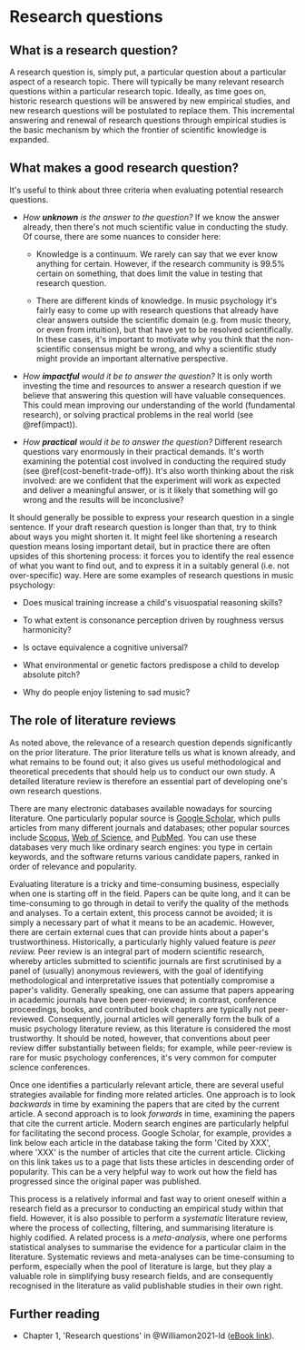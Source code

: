 # Research questions

## What is a research question?

A research question is, simply put, a particular question about a particular aspect of a research topic. There will typically be many relevant research questions within a particular research topic. Ideally, as time goes on, historic research questions will be answered by new empirical studies, and new research questions will be postulated to replace them. This incremental answering and renewal of research questions through empirical studies is the basic mechanism by which the frontier of scientific knowledge is expanded.

## What makes a good research question?

It's useful to think about three criteria when evaluating potential research questions.

-   *How **unknown** is the answer to the question?* If we know the answer already, then there's not much scientific value in conducting the study. Of course, there are some nuances to consider here:

    -   Knowledge is a continuum. We rarely can say that we ever know anything for certain. However, if the research community is 99.5% certain on something, that does limit the value in testing that research question.

    -   There are different kinds of knowledge. In music psychology it's fairly easy to come up with research questions that already have clear answers outside the scientific domain (e.g. from music theory, or even from intuition), but that have yet to be resolved scientifically. In these cases, it's important to motivate why you think that the non-scientific consensus might be wrong, and why a scientific study might provide an important alternative perspective.

-   *How **impactful** would it be to answer the question?* It is only worth investing the time and resources to answer a research question if we believe that answering this question will have valuable consequences. This could mean improving our understanding of the world (fundamental research), or solving practical problems in the real world (see \@ref(impact)).

-   *How **practical** would it be to answer the question?* Different research questions vary enormously in their practical demands. It's worth examining the potential cost involved in conducting the required study (see \@ref(cost-benefit-trade-off)). It's also worth thinking about the risk involved: are we confident that the experiment will work as expected and deliver a meaningful answer, or is it likely that something will go wrong and the results will be inconclusive?

It should generally be possible to express your research question in a single sentence. If your draft research question is longer than that, try to think about ways you might shorten it. It might feel like shortening a research question means losing important detail, but in practice there are often upsides of this shortening process: it forces you to identify the real essence of what you want to find out, and to express it in a suitably general (i.e. not over-specific) way. Here are some examples of research questions in music psychology:

-   Does musical training increase a child's visuospatial reasoning skills?

-   To what extent is consonance perception driven by roughness versus harmonicity?

-   Is octave equivalence a cognitive universal?

-   What environmental or genetic factors predispose a child to develop absolute pitch?

-   Why do people enjoy listening to sad music?

## The role of literature reviews

As noted above, the relevance of a research question depends significantly on the prior literature. The prior literature tells us what is known already, and what remains to be found out; it also gives us useful methodological and theoretical precedents that should help us to conduct our own study. A detailed literature review is therefore an essential part of developing one's own research questions.

There are many electronic databases available nowadays for sourcing literature. One particularly popular source is [Google Scholar](https://scholar.google.com/), which pulls articles from many different journals and databases; other popular sources include [Scopus](https://www.scopus.com/), [Web of Science](https://www.webofscience.com/), and [PubMed](https://pubmed.ncbi.nlm.nih.gov/). You can use these databases very much like ordinary search engines: you type in certain keywords, and the software returns various candidate papers, ranked in order of relevance and popularity.

Evaluating literature is a tricky and time-consuming business, especially when one is starting off in the field. Papers can be quite long, and it can be time-consuming to go through in detail to verify the quality of the methods and analyses. To a certain extent, this process cannot be avoided; it is simply a necessary part of what it means to be an academic. However, there are certain external cues that can provide hints about a paper's trustworthiness. Historically, a particularly highly valued feature is *peer review.* Peer review is an integral part of modern scientific research, whereby articles submitted to scientific journals are first scrutinised by a panel of (usually) anonymous reviewers, with the goal of identifying methodological and interpretative issues that potentially compromise a paper's validity. Generally speaking, one can assume that papers appearing in academic journals have been peer-reviewed; in contrast, conference proceedings, books, and contributed book chapters are typically not peer-reviewed. Consequently, journal articles will generally form the bulk of a music psychology literature review, as this literature is considered the most trustworthy. It should be noted, however, that conventions about peer review differ substantially between fields; for example, while peer-review is rare for music psychology conferences, it's very common for computer science conferences.

Once one identifies a particularly relevant article, there are several useful strategies available for finding more related articles. One approach is to look *backwards* in time by examining the papers that are cited by the current article. A second approach is to look *forwards* in time, examining the papers that cite the current article. Modern search engines are particularly helpful for facilitating the second process. Google Scholar, for example, provides a link below each article in the database taking the form 'Cited by XXX', where 'XXX' is the number of articles that cite the current article. Clicking on this link takes us to a page that lists these articles in descending order of popularity. This can be a very helpful way to work out how the field has progressed since the original paper was published.

This process is a relatively informal and fast way to orient oneself within a research field as a precursor to conducting an empirical study within that field. However, it is also possible to perform a *systematic* literature review, where the process of collecting, filtering, and summarising literature is highly codified. A related process is a *meta-analysis*, where one performs statistical analyses to summarise the evidence for a particular claim in the literature. Systematic reviews and meta-analyses can be time-consuming to perform, especially when the pool of literature is large, but they play a valuable role in simplifying busy research fields, and are consequently recognised in the literature as valid publishable studies in their own right.

## Further reading

-   Chapter 1, 'Research questions' in @Williamon2021-ld ([eBook link](https://ezp.lib.cam.ac.uk/login?url=http://dx.doi.org/10.1093/oso/9780198714545.001.0001)).
